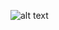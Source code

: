 ![alt text]([images/my-image.png](https://github.com/MOONLABIISERB/marl-ecs-course/blob/sumit_21279/Assignment_1/Q2/Figure_2.png))
